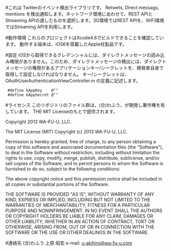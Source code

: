 #これは
Twitterのイベント検出ライブラリです。
Retwets, Direct messags, mentions を検出通知します。ネットワーク環境にあわせて、REST APIとStreaming APIの適したものを選択します。3G環境ではREST APIを、WiFi環境ではStreaming APIを利用します。

#動作環境
これらのプロジェクトはXcode4.6でビルドできることを確認しています。
動作する端末は、iOS6を搭載したApple社製品です。

#設定
iOSから取得できるクレデンシャルには、ダイレクトメッセージの読み込み権限がありません。このため、ダイレクトメッセージの検出には、ダイレクトメッセージの権限があるアプリケーションキー/シークレットを、開発者自身で取得して設定しなければなりません。
キー/シークレットは、 OAuthUserAuthenticationViewController.m の定義に記述します。
```
 #define kAppKey    @""
 #define kAppSecret @""
```

#ライセンス
このリポジトリのファイル群は、(合)わふう、が開発し著作権を有しています。
THE MIT Licenseのもとで提供されます。

Copyright 2013 WA-FU-U, LLC.

The MIT License (MIT)
Copyright (c) 2013 WA-FU-U, LLC.

Permission is hereby granted, free of charge, to any person obtaining a copy of this software and associated documentation files (the "Software"), to deal in the Software without restriction, including without limitation the rights to use, copy, modify, merge, publish, distribute, sublicense, and/or sell copies of the Software, and to permit persons to whom the Software is furnished to do so, subject to the following conditions:

The above copyright notice and this permission notice shall be included in all copies or substantial portions of the Software.

THE SOFTWARE IS PROVIDED "AS IS", WITHOUT WARRANTY OF ANY KIND, EXPRESS OR IMPLIED, INCLUDING BUT NOT LIMITED TO THE WARRANTIES OF MERCHANTABILITY, FITNESS FOR A PARTICULAR PURPOSE AND NONINFRINGEMENT. IN NO EVENT SHALL THE AUTHORS OR COPYRIGHT HOLDERS BE LIABLE FOR ANY CLAIM, DAMAGES OR OTHER LIABILITY, WHETHER IN AN ACTION OF CONTRACT, TORT OR OTHERWISE, ARISING FROM, OUT OF OR IN CONNECTION WITH THE SOFTWARE OR THE USE OR OTHER DEALINGS IN THE SOFTWARE.

#連絡先
(合)わふう
上原 昭宏
e-mail: u-akihiro@wa-fu-u.com
